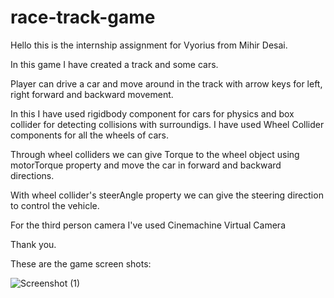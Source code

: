 # race-track-game

Hello this is the internship assignment for Vyorius from Mihir Desai.

In this game I have created a track and some cars.

Player can drive a car and move around in the track with arrow keys for left, right forward and backward movement.

In this I have used rigidbody component for cars for physics and box collider for detecting collisions with surroundigs. I have used Wheel Collider components for all the wheels of cars. 

Through wheel colliders we can give Torque to the wheel object using motorTorque property and move the car in forward and backward directions.

With wheel collider's steerAngle property we can give the steering direction to control the vehicle.

For the third person camera I've used Cinemachine Virtual Camera

Thank you.

These are the game screen shots:

![Screenshot (1)](https://github.com/Gravetor0111/race-track-game/assets/68990476/3453e823-2d64-4004-a4c5-b2d31d630ea9)
